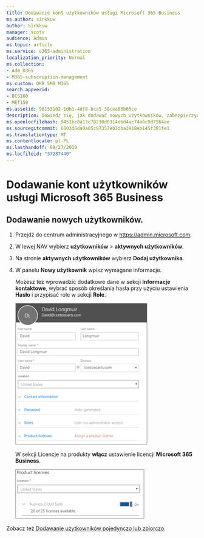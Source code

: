 ```yaml
---
title: Dodawanie kont użytkowników usługi Microsoft 365 Business
ms.author: sirkkuw
author: Sirkkuw
manager: scotv
audience: Admin
ms.topic: article
ms.service: o365-administration
localization_priority: Normal
ms.collection:
- Adm_O365
- M365-subscription-management
ms.custom: OKR_SMB_M365
search.appverid:
- BCS160
- MET150
ms.assetid: 96153102-1db1-4df8-bca5-38cea80b65ce
description: Dowiedz się, jak dodawać nowych użytkowników, zabezpieczyć swoje urządzenia i przypisywać role w Microsoft 365 Business.
ms.openlocfilehash: 9451be8a13c78230d0314e6d4ac74a6c9d7564ae
ms.sourcegitcommit: 6003d6da0a85c97357eb3dba3918eb145f381fe1
ms.translationtype: MT
ms.contentlocale: pl-PL
ms.lasthandoff: 09/27/2019
ms.locfileid: "37287440"
---
```

# <a name="add-additional-users-to-microsoft-365-business"></a>Dodawanie kont użytkowników usługi Microsoft 365 Business

## <a name="add-new-users"></a>Dodawanie nowych użytkowników.

1. Przejdź do centrum administracyjnego w <a href="https://go.microsoft.com/fwlink/p/?linkid=837890" target="_blank">https://admin.microsoft.com</a>. 
2. W lewej NAV wybierz **użytkowników** \> **aktywnych użytkowników**.
1. Na stronie **aktywnych użytkowników** wybierz **Dodaj użytkownika**.
 4. W panelu **Nowy użytkownik** wpisz wymagane informacje. 
  
    Możesz też wprowadzić dodatkowe dane w sekcji **Informacje kontaktowe**, wybrać sposób określania hasła przy użyciu ustawienia **Hasło** i przypisać role w sekcji **Role**.
      
    ![Enter user information in the New user card](media/f04d39ca-48be-4868-8330-8552a4754c8b.png)
      
    W sekcji Licencje na produkty **włącz** ustawienie licencji **Microsoft 365 Business**.
      
    ![Set the license setting to On position](media/7404f7f7-93bc-44a3-9ffb-4208b5b17402.png)
  
Zobacz też [Dodawanie użytkowników pojedynczo lub zbiorczo](https://docs.microsoft.com/office365/admin/add-users/add-users).
  
